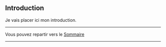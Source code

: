 

## Introduction

Je vais placer ici mon introduction.


___
Vous pouvez repartir vers le [Sommaire](99_sommaire.md)
___
